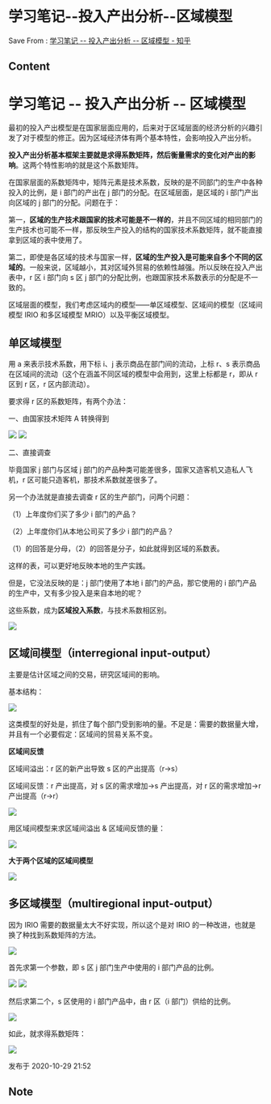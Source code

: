 # 学习笔记--投入产出分析--区域模型
Save From : [学习笔记 -- 投入产出分析 -- 区域模型 - 知乎](https://zhuanlan.zhihu.com/p/269179944) 

## Content

# 学习笔记 -- 投入产出分析 -- 区域模型

最初的投入产出模型是在国家层面应用的，后来对于区域层面的经济分析的兴趣引发了对于模型的修正。因为区域经济体有两个基本特性，会影响投入产出分析。

**投入产出分析基本框架主要就是求得系数矩阵，然后衡量需求的变化对产出的影响**。这两个特性影响的就是这个系数矩阵。

在国家层面的系数矩阵中，矩阵元素是技术系数，反映的是不同部门的生产中各种投入的比例，是 i 部门的产出在 j 部门的分配。在区域层面，是区域的 i 部门产出向区域的 j 部门的分配。问题在于：

第一，**区域的生产技术跟国家的技术可能是不一样的**，并且不同区域的相同部门的生产技术也可能不一样，那反映生产投入的结构的国家技术系数矩阵，就不能直接拿到区域的表中使用了。

第二，即使是各区域的技术与国家一样，**区域的生产投入是可能来自多个不同的区域的**。一般来说，区域越小，其对区域外贸易的依赖性越强。所以反映在投入产出表中，r 区 i 部门向 s 区 j 部门的分配比例，也跟国家技术系数表示的分配是不一致的。

区域层面的模型，我们考虑区域内的模型——单区域模型、区域间的模型（区域间模型 IRIO 和多区域模型 MRIO）以及平衡区域模型。

## 单区域模型

用 a 来表示技术系数，用下标 i、j 表示商品在部门间的流动，上标 r、s 表示商品在区域间的流动（这个在涵盖不同区域的模型中会用到，这里上标都是 r，即从 r 区到 r 区，r 区内部流动）。

要求得 r 区的系数矩阵，有两个办法：

一、由国家技术矩阵 A 转换得到

![](https://pic2.zhimg.com/v2-441bdb1b12ab10ce52cc3c067d351aa1_b.jpg)
![](https://pic4.zhimg.com/v2-0e1879da2ddd925709c6ea7c87d5b9b7_b.jpg)

二、直接调查

毕竟国家 j 部门与区域 j 部门的产品种类可能差很多，国家又造客机又造私人飞机，r 区可能只造客机，那技术系数就差很多了。

另一个办法就是直接去调查 r 区的生产部门，问两个问题：

（1）上年度你们买了多少 i 部门的产品？

（2）上年度你们从本地公司买了多少 i 部门的产品？

（1）的回答是分母，（2）的回答是分子，如此就得到区域的系数表。

这样的表，可以更好地反映本地的生产实践。

但是，它没法反映的是：j 部门使用了本地 i 部门的产品，那它使用的 i 部门产品的生产中，又有多少投入是来自本地的呢？

这些系数，成为**区域投入系数**，与技术系数相区别。

![](https://pic2.zhimg.com/v2-566884cc10321fce9bc81548aed3253d_b.jpg)

## 区域间模型（interregional input-output）

主要是估计区域之间的交易，研究区域间的影响。

基本结构：

![](https://pic3.zhimg.com/v2-2981f1f385e59e4fb1c7f587462ec32a_b.jpg)

这类模型的好处是，抓住了每个部门受到影响的量。不足是：需要的数据量大增，并且有一个必要假定：区域间的贸易关系不变。

**区域间反馈**

区域间溢出：r 区的新产出导致 s 区的产出提高（r→s）

区域间反馈：r 产出提高，对 s 区的需求增加→s 产出提高，对 r 区的需求增加→r 产出提高（r→r）

![](https://pic3.zhimg.com/v2-bb8aa828a993986998319b277a889c1a_b.jpg)

用区域间模型来求区域间溢出 & 区域间反馈的量：

![](https://pic4.zhimg.com/v2-f891c6dcc6b5ab13abd20ae47aed48a3_b.jpg)

**大于两个区域的区域间模型**

![](https://pic1.zhimg.com/v2-36b0be7df9d0d77e7abac617247aba14_b.jpg)

## 多区域模型（multiregional input-output）

因为 IRIO 需要的数据量太大不好实现，所以这个是对 IRIO 的一种改进，也就是换了种找到系数矩阵的方法。

![](https://pic3.zhimg.com/v2-8efcfba9370c3f9d595afaaefa2f2f92_b.jpg)

首先求第一个参数，即 s 区 j 部门生产中使用的 i 部门产品的比例。

![](https://pic3.zhimg.com/v2-2af364eb2a31528e4bc9e7380e97d522_b.jpg)
![](https://pic4.zhimg.com/v2-d63cb5334e424ca7582f713c9545ef4f_b.jpg)

然后求第二个，s 区使用的 i 部门产品中，由 r 区（i 部门）供给的比例。

![](https://pic1.zhimg.com/v2-f2eca912fb052d433a140e82d6495158_b.jpg)

如此，就求得系数矩阵：

![](https://pic2.zhimg.com/v2-ceb8ee900acd2d0968769a0aa49b91a1_b.jpg)

发布于 2020-10-29 21:52

## Note
